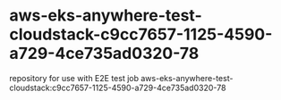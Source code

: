 # aws-eks-anywhere-test-cloudstack-c9cc7657-1125-4590-a729-4ce735ad0320-78
repository for use with E2E test job aws-eks-anywhere-test-cloudstack:c9cc7657-1125-4590-a729-4ce735ad0320-78
